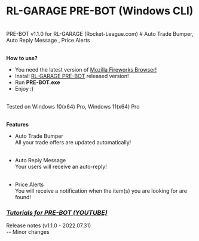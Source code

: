 <h1>RL-GARAGE PRE-BOT (Windows CLI)</h1> <br>
PRE-BOT v1.1.0 for RL-GARAGE (Rocket-League.com) # Auto Trade Bumper, Auto Reply Message , Price Alerts <br> <br>

<b>How to use?</b> <br>
- You need the latest version of <a href="https://www.mozilla.org/firefox/new/" target="_blank">Mozilla Fireworks Browser!</a> <br>
- Install <a href="https://github.com/mrhgvn/RL-GARAGE-PRE-BOT/releases/download/rocket-league.com/RL-GARAGE.PRE-BOT.v1.1.0.zip">RL-GARAGE PRE-BOT</a> released version! <br>
- Run <b>PRE-BOT.exe</b> <br>
- Enjoy :) <br> <br>

Tested on Windows 10(x64) Pro, Windows 11(x64) Pro <br> <br>

<b>Features</b> <br>
- Auto Trade Bumper <br>
All your trade offers are updated automatically! <br> <br>

- Auto Reply Message <br>
Your users will receive an auto-reply! <br> <br>

- Price Alerts <br>
You will receive a notification when the item(s) you are looking for are found! <br>

<a href="https://youtube.com/playlist?list=PLavYy9oK8m7sRuRdv_dUx44ugajytsb3v" target="_blank"><h3><i>Tutorials for PRE-BOT (YOUTUBE)</i></h3></a>

Release notes (v1.1.0 - 2022.07.31)
<br>-- Minor changes
